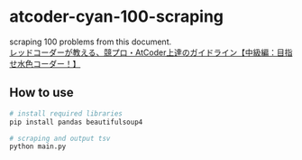 # atcoder-cyan-100-scraping
scraping 100 problems from this document.  
[レッドコーダーが教える、競プロ・AtCoder上達のガイドライン【中級編：目指せ水色コーダー！】](https://qiita.com/e869120/items/eb50fdaece12be418faa)

## How to use
```sh
# install required libraries
pip install pandas beautifulsoup4

# scraping and output tsv
python main.py
```
